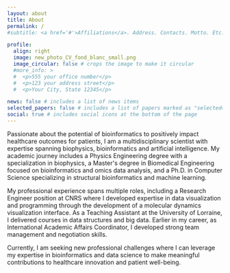 ```yaml
---
layout: about
title: About
permalink: /
#subtitle: <a href='#'>Affiliations</a>. Address. Contacts. Motto. Etc.

profile:
  align: right
  image: new_photo_CV_fond_blanc_small.png
  image_circular: false # crops the image to make it circular
  #more_info: >
  #  <p>555 your office number</p>
  #  <p>123 your address street</p>
  #  <p>Your City, State 12345</p>

news: false # includes a list of news items
selected_papers: false # includes a list of papers marked as "selected={true}"
social: true # includes social icons at the bottom of the page
---
```


Passionate about the potential of bioinformatics to positively impact healthcare outcomes for patients, I am a multidisciplinary scientist with expertise spanning biophysics, bioinformatics and artificial intelligence. My academic journey includes a Physics Engineering degree with a specialization in biophysics, a Master's degree in Biomedical Engineering focused on bioinformatics and omics data analysis, and a Ph.D. in Computer Science specializing in structural bioinformatics and machine learning. 

My professional experience spans multiple roles, including a Research Engineer position at CNRS where I developed expertise in data visualization and programming through the development of a molecular dynamics visualization interface. As a Teaching Assistant at the University of Lorraine, I delivered courses in data structures and big data. Earlier in my career, as International Academic Affairs Coordinator, I developed strong team management and negotiation skills. 

Currently, I am seeking new professional challenges where I can leverage my expertise in bioinformatics and data science to make meaningful contributions to healthcare innovation and patient well-being.
